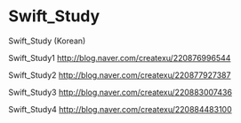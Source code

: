 # Swift_Study
Swift_Study (Korean)

Swift_Study1
http://blog.naver.com/createxu/220876996544

Swift_Study2
http://blog.naver.com/createxu/220877927387

Swift_Study3
http://blog.naver.com/createxu/220883007436

Swift_Study4
http://blog.naver.com/createxu/220884483100

